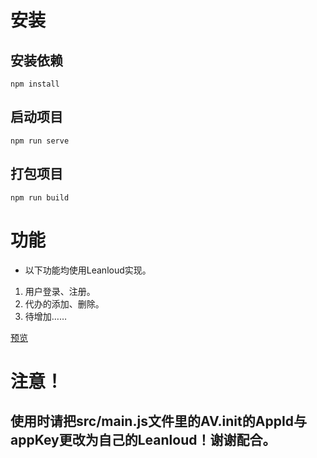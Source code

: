 # 安装

## 安装依赖
```
npm install
```

## 启动项目
```
npm run serve
```

## 打包项目
```
npm run build
```

# 功能
+ 以下功能均使用Leanloud实现。
1. 用户登录、注册。
2. 代办的添加、删除。
3. 待增加……

[预览](https://cyw20031123.github.io/ordinaryTODO/)

# 注意！

## 使用时请把src/main.js文件里的AV.init的AppId与appKey更改为自己的Leanloud！谢谢配合。
